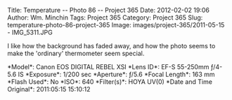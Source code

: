 Title: Temperature -- Photo 86 -- Project 365
Date: 2012-02-02 19:06
Author: Wm. Minchin
Tags: Project 365
Category: Project 365
Slug: temperature-photo-86-project-365
Image: images/project-365/2011-05-15 - IMG_5311.JPG

I like how the background has faded away, and how the photo seems to
make the 'ordinary' thermometer seem special.

<div markdown=1 class="photo-infobox">
*Model*: Canon EOS DIGITAL REBEL XSI  
*Lens ID*: EF-S 55-250mm ƒ/4-5.6 IS  
*Exposure*: 1/200 sec  
*Aperture*: ƒ/5.6  
*Focal Length*: 163 mm  
*Flash Used*: No  
*ISO*: 640  
*Filter(s)*: HOYA UV(0)  
*Date and Time Original*: 2011:05:15 15:10:12
</div>
